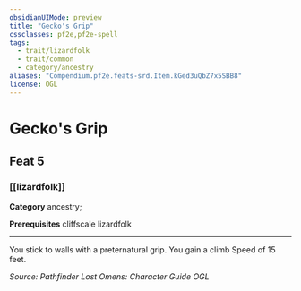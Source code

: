 ```yaml
---
obsidianUIMode: preview
title: "Gecko's Grip"
cssclasses: pf2e,pf2e-spell
tags:
  - trait/lizardfolk
  - trait/common
  - category/ancestry
aliases: "Compendium.pf2e.feats-srd.Item.kGed3uQbZ7x5SBB8"
license: OGL
---
```

# Gecko's Grip
## Feat 5
### [[lizardfolk]]

**Category** ancestry; 



**Prerequisites** cliffscale lizardfolk
* * *
You stick to walls with a preternatural grip. You gain a climb Speed of 15 feet.

*Source: Pathfinder Lost Omens: Character Guide*
*OGL*